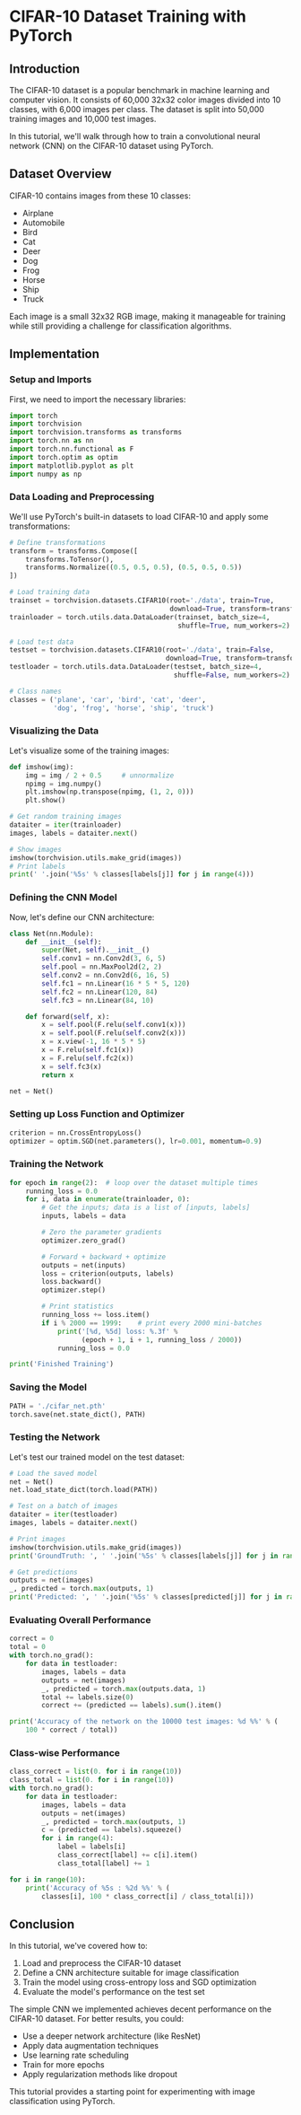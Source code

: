 # CIFAR-10 Dataset Training with PyTorch

## Introduction

The CIFAR-10 dataset is a popular benchmark in machine learning and computer vision. It consists of 60,000 32x32 color images divided into 10 classes, with 6,000 images per class. The dataset is split into 50,000 training images and 10,000 test images.

In this tutorial, we'll walk through how to train a convolutional neural network (CNN) on the CIFAR-10 dataset using PyTorch.

## Dataset Overview

CIFAR-10 contains images from these 10 classes:
- Airplane
- Automobile
- Bird
- Cat
- Deer
- Dog
- Frog
- Horse
- Ship
- Truck

Each image is a small 32x32 RGB image, making it manageable for training while still providing a challenge for classification algorithms.

## Implementation

### Setup and Imports

First, we need to import the necessary libraries:

```python
import torch
import torchvision
import torchvision.transforms as transforms
import torch.nn as nn
import torch.nn.functional as F
import torch.optim as optim
import matplotlib.pyplot as plt
import numpy as np
```

### Data Loading and Preprocessing

We'll use PyTorch's built-in datasets to load CIFAR-10 and apply some transformations:

```python
# Define transformations
transform = transforms.Compose([
    transforms.ToTensor(),
    transforms.Normalize((0.5, 0.5, 0.5), (0.5, 0.5, 0.5))
])

# Load training data
trainset = torchvision.datasets.CIFAR10(root='./data', train=True,
                                        download=True, transform=transform)
trainloader = torch.utils.data.DataLoader(trainset, batch_size=4,
                                          shuffle=True, num_workers=2)

# Load test data
testset = torchvision.datasets.CIFAR10(root='./data', train=False,
                                       download=True, transform=transform)
testloader = torch.utils.data.DataLoader(testset, batch_size=4,
                                         shuffle=False, num_workers=2)

# Class names
classes = ('plane', 'car', 'bird', 'cat', 'deer',
           'dog', 'frog', 'horse', 'ship', 'truck')
```

### Visualizing the Data

Let's visualize some of the training images:

```python
def imshow(img):
    img = img / 2 + 0.5     # unnormalize
    npimg = img.numpy()
    plt.imshow(np.transpose(npimg, (1, 2, 0)))
    plt.show()

# Get random training images
dataiter = iter(trainloader)
images, labels = dataiter.next()

# Show images
imshow(torchvision.utils.make_grid(images))
# Print labels
print(' '.join('%5s' % classes[labels[j]] for j in range(4)))
```

### Defining the CNN Model

Now, let's define our CNN architecture:

```python
class Net(nn.Module):
    def __init__(self):
        super(Net, self).__init__()
        self.conv1 = nn.Conv2d(3, 6, 5)
        self.pool = nn.MaxPool2d(2, 2)
        self.conv2 = nn.Conv2d(6, 16, 5)
        self.fc1 = nn.Linear(16 * 5 * 5, 120)
        self.fc2 = nn.Linear(120, 84)
        self.fc3 = nn.Linear(84, 10)

    def forward(self, x):
        x = self.pool(F.relu(self.conv1(x)))
        x = self.pool(F.relu(self.conv2(x)))
        x = x.view(-1, 16 * 5 * 5)
        x = F.relu(self.fc1(x))
        x = F.relu(self.fc2(x))
        x = self.fc3(x)
        return x

net = Net()
```

### Setting up Loss Function and Optimizer

```python
criterion = nn.CrossEntropyLoss()
optimizer = optim.SGD(net.parameters(), lr=0.001, momentum=0.9)
```

### Training the Network

```python
for epoch in range(2):  # loop over the dataset multiple times
    running_loss = 0.0
    for i, data in enumerate(trainloader, 0):
        # Get the inputs; data is a list of [inputs, labels]
        inputs, labels = data

        # Zero the parameter gradients
        optimizer.zero_grad()

        # Forward + backward + optimize
        outputs = net(inputs)
        loss = criterion(outputs, labels)
        loss.backward()
        optimizer.step()

        # Print statistics
        running_loss += loss.item()
        if i % 2000 == 1999:    # print every 2000 mini-batches
            print('[%d, %5d] loss: %.3f' %
                  (epoch + 1, i + 1, running_loss / 2000))
            running_loss = 0.0

print('Finished Training')
```

### Saving the Model

```python
PATH = './cifar_net.pth'
torch.save(net.state_dict(), PATH)
```

### Testing the Network

Let's test our trained model on the test dataset:

```python
# Load the saved model
net = Net()
net.load_state_dict(torch.load(PATH))

# Test on a batch of images
dataiter = iter(testloader)
images, labels = dataiter.next()

# Print images
imshow(torchvision.utils.make_grid(images))
print('GroundTruth: ', ' '.join('%5s' % classes[labels[j]] for j in range(4)))

# Get predictions
outputs = net(images)
_, predicted = torch.max(outputs, 1)
print('Predicted: ', ' '.join('%5s' % classes[predicted[j]] for j in range(4)))
```

### Evaluating Overall Performance

```python
correct = 0
total = 0
with torch.no_grad():
    for data in testloader:
        images, labels = data
        outputs = net(images)
        _, predicted = torch.max(outputs.data, 1)
        total += labels.size(0)
        correct += (predicted == labels).sum().item()

print('Accuracy of the network on the 10000 test images: %d %%' % (
    100 * correct / total))
```

### Class-wise Performance

```python
class_correct = list(0. for i in range(10))
class_total = list(0. for i in range(10))
with torch.no_grad():
    for data in testloader:
        images, labels = data
        outputs = net(images)
        _, predicted = torch.max(outputs, 1)
        c = (predicted == labels).squeeze()
        for i in range(4):
            label = labels[i]
            class_correct[label] += c[i].item()
            class_total[label] += 1

for i in range(10):
    print('Accuracy of %5s : %2d %%' % (
        classes[i], 100 * class_correct[i] / class_total[i]))
```

## Conclusion

In this tutorial, we've covered how to:
1. Load and preprocess the CIFAR-10 dataset
2. Define a CNN architecture suitable for image classification
3. Train the model using cross-entropy loss and SGD optimization
4. Evaluate the model's performance on the test set

The simple CNN we implemented achieves decent performance on the CIFAR-10 dataset. For better results, you could:
- Use a deeper network architecture (like ResNet)
- Apply data augmentation techniques
- Use learning rate scheduling
- Train for more epochs
- Apply regularization methods like dropout

This tutorial provides a starting point for experimenting with image classification using PyTorch.